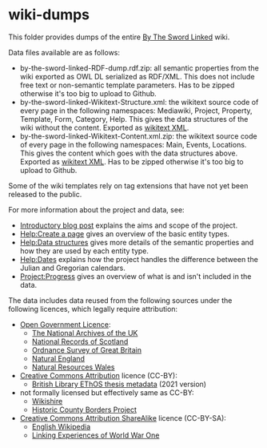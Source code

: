 # wiki-dumps
This folder provides dumps of the entire [By The Sword Linked](https://www.bytheswordlinked.uk/) wiki.

Data files available are as follows:

- by-the-sword-linked-RDF-dump.rdf.zip: all semantic properties from the wiki exported as OWL DL serialized as RDF/XML. This does not include free text or non-semantic template parameters. Has to be zipped otherwise it's too big to upload to Github.
- by-the-sword-linked-Wikitext-Structure.xml: the wikitext source code of every page in the following namespaces: Mediawiki, Project, Property, Template, Form, Category, Help. This gives the data structures of the wiki without the content. Exported as [wikitext XML](https://www.mediawiki.org/wiki/Help:Export#Export_format).
- by-the-sword-linked-Wikitext-Content.xml.zip: the wikitext source code of every page in the following namespaces: Main, Events, Locations. This gives the content which goes with the data structures above. Exported as [wikitext XML](https://www.mediawiki.org/wiki/Help:Export#Export_format). Has to be zipped otherwise it's too big to upload to Github.


Some of the wiki templates rely on tag extensions that have not yet been released to the public.

For more information about the project and data, see:

- [Introductory blog post](https://bytheswordlinked.hcommons.org/2019/02/26/introduction/) explains the aims and scope of the project.
- [Help:Create a page](https://www.bytheswordlinked.uk/wiki/Help:Create_a_page) gives an overview of the basic entity types.
- [Help:Data structures](https://www.bytheswordlinked.uk/wiki/Help:Data_structures) gives more details of the semantic properties and how they are used by each entity type.
- [Help:Dates](https://www.bytheswordlinked.uk/wiki/Help:Dates) explains how the project handles the difference between the Julian and Gregorian calendars.
- [Project:Progress](https://www.bytheswordlinked.uk/wiki/Project:Progress) gives an overview of what is and isn't included in the data.

The data includes data reused from the following sources under the following licences, which legally require attribution:

- [Open Government Licence](http://www.nationalarchives.gov.uk/doc/open-government-licence/version/3/):
    - [The National Archives of the UK](https://www.nationalarchives.gov.uk/)
    - [National Records of Scotland](https://www.nrscotland.gov.uk/)
    - [Ordnance Survey of Great Britain](https://www.ordnancesurvey.co.uk/business-government/tools-support/open-data-support)
    - [Natural England](https://data.gov.uk/dataset/21104eeb-4a53-4e41-8ada-d2d442e416e0/national-character-areas-england)
    - [Natural Resources Wales](https://data.gov.uk/dataset/10ba5624-bc9c-47ec-9bfa-69a46620b23d/national-landscape-character-areas-nlca)
- [Creative Commons Attribution](https://creativecommons.org/licenses/by/4.0/) licence (CC-BY):
    - [British Library EThOS thesis metadata](https://doi.org/10.23636/ybpt-nh33) (2021 version)
- not formally licensed but effectively same as CC-BY:
    - [Wikishire](http://wikishire.co.uk/lookup/)
    - [Historic County Borders Project](http://www.county-borders.co.uk/)
- [Creative Commons Attribution ShareAlike](https://creativecommons.org/licenses/by-sa/4.0/) licence (CC-BY-SA):
    - [English Wikipedia](https://en.wikipedia.org/wiki/Main_Page)
    - [Linking Experiences of World War One](https://www.collaborativecollections.org/WorldWarOne/Main_Page)
